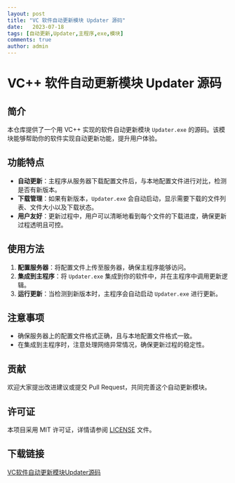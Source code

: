 ```yaml
---
layout: post
title: "VC 软件自动更新模块 Updater 源码"
date:   2023-07-18
tags: [自动更新,Updater,主程序,exe,模块]
comments: true
author: admin
---
```

# VC++ 软件自动更新模块 Updater 源码

## 简介
本仓库提供了一个用 VC++ 实现的软件自动更新模块 `Updater.exe` 的源码。该模块能够帮助你的软件实现自动更新功能，提升用户体验。

## 功能特点
- **自动更新**：主程序从服务器下载配置文件后，与本地配置文件进行对比，检测是否有新版本。
- **下载管理**：如果有新版本，`Updater.exe` 会自动启动，显示需要下载的文件列表、文件大小以及下载状态。
- **用户友好**：更新过程中，用户可以清晰地看到每个文件的下载进度，确保更新过程透明且可控。

## 使用方法
1. **配置服务器**：将配置文件上传至服务器，确保主程序能够访问。
2. **集成到主程序**：将 `Updater.exe` 集成到你的软件中，并在主程序中调用更新逻辑。
3. **运行更新**：当检测到新版本时，主程序会自动启动 `Updater.exe` 进行更新。

## 注意事项
- 确保服务器上的配置文件格式正确，且与本地配置文件格式一致。
- 在集成到主程序时，注意处理网络异常情况，确保更新过程的稳定性。

## 贡献
欢迎大家提出改进建议或提交 Pull Request，共同完善这个自动更新模块。

## 许可证
本项目采用 MIT 许可证，详情请参阅 [LICENSE](LICENSE) 文件。

## 下载链接

[VC软件自动更新模块Updater源码](https://pan.quark.cn/s/52efa4cb6732)